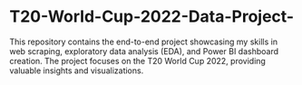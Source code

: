 # T20-World-Cup-2022-Data-Project-
This repository contains the end-to-end project showcasing my skills in web scraping, exploratory data analysis (EDA), and Power BI dashboard creation. The project focuses on the T20 World Cup 2022, providing valuable insights and visualizations.
